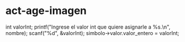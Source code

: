 # act-age-imagen

int valorInt;
printf("Ingrese el valor int que quiere asignarle a %s.\n", nombre);
scanf("%d", &valorInt);
simbolo->valor.valor_entero = valorInt;
